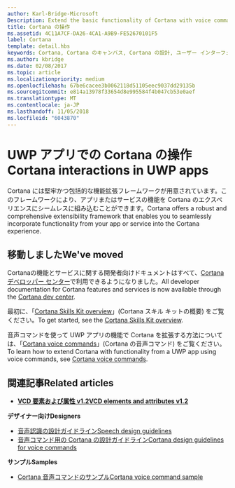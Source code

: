 ```yaml
---
author: Karl-Bridge-Microsoft
Description: Extend the basic functionality of Cortana with voice commands that activate a UWP app and execute a single action.
title: Cortana の操作
ms.assetid: 4C11A7CF-DA26-4CA1-A9B9-FE52670101F5
label: Cortana
template: detail.hbs
keywords: Cortana, Cortana のキャンバス, Cortana の設計, ユーザー インターフェイス, 音声コマンド, VCD
ms.author: kbridge
ms.date: 02/08/2017
ms.topic: article
ms.localizationpriority: medium
ms.openlocfilehash: 67be6cacee3b0062118d51105eec9037dd29135b
ms.sourcegitcommit: e814a13978f33654d8e995584f4b047cb53e0aef
ms.translationtype: MT
ms.contentlocale: ja-JP
ms.lasthandoff: 11/05/2018
ms.locfileid: "6043870"
---
```

# <a name="cortana-interactions-in-uwp-apps"></a><span data-ttu-id="338d0-103">UWP アプリでの Cortana の操作</span><span class="sxs-lookup"><span data-stu-id="338d0-103">Cortana interactions in UWP apps</span></span>

<span data-ttu-id="338d0-104">Cortana には堅牢かつ包括的な機能拡張フレームワークが用意されています。このフレームワークにより、アプリまたはサービスの機能を Cortana のエクスペリエンスにシームレスに組み込むことができます。</span><span class="sxs-lookup"><span data-stu-id="338d0-104">Cortana offers a robust and comprehensive extensibility framework that enables you to seamlessly incorporate functionality from your app or service into the Cortana experience.</span></span>

## <a name="weve-moved"></a><span data-ttu-id="338d0-105">移動しました</span><span class="sxs-lookup"><span data-stu-id="338d0-105">We've moved</span></span>

<span data-ttu-id="338d0-106">Cortanaの機能とサービスに関する開発者向けドキュメントはすべて、[Cortana デベロッパー センター](https://developer.microsoft.com/cortana)で利用できるようになりました。</span><span class="sxs-lookup"><span data-stu-id="338d0-106">All developer documentation for Cortana features and services is now available through the [Cortana dev center](https://developer.microsoft.com/cortana).</span></span>

<span data-ttu-id="338d0-107">最初に、「[Cortana Skills Kit overview](https://docs.microsoft.com/cortana/skills/overview)」(Cortana スキル キットの概要) をご覧ください。</span><span class="sxs-lookup"><span data-stu-id="338d0-107">To get started, see the [Cortana Skills Kit overview](https://docs.microsoft.com/cortana/skills/overview).</span></span>

<span data-ttu-id="338d0-108">音声コマンドを使って UWP アプリの機能で Cortana を拡張する方法については、「[Cortana voice commands](https://docs.microsoft.com/cortana/voice-commands/vcd)」(Cortana の音声コマンド) をご覧ください。</span><span class="sxs-lookup"><span data-stu-id="338d0-108">To learn how to extend Cortana with functionality from a UWP app using voice commands, see [Cortana voice commands](https://docs.microsoft.com/cortana/voice-commands/vcd).</span></span> 

## <a name="related-articles"></a><span data-ttu-id="338d0-109">関連記事</span><span class="sxs-lookup"><span data-stu-id="338d0-109">Related articles</span></span>

* [**<span data-ttu-id="338d0-110">VCD 要素および属性 v1.2</span><span class="sxs-lookup"><span data-stu-id="338d0-110">VCD elements and attributes v1.2</span></span>**](https://docs.microsoft.com/uwp/schemas/voicecommands/voice-command-elements-and-attributes-1-2)

**<span data-ttu-id="338d0-111">デザイナー向け</span><span class="sxs-lookup"><span data-stu-id="338d0-111">Designers</span></span>**
* [<span data-ttu-id="338d0-112">音声認識の設計ガイドライン</span><span class="sxs-lookup"><span data-stu-id="338d0-112">Speech design guidelines</span></span>](speech-interactions.md)
* [<span data-ttu-id="338d0-113">音声コマンド用の Cortana の設計ガイドライン</span><span class="sxs-lookup"><span data-stu-id="338d0-113">Cortana design guidelines for voice commands</span></span>](https://docs.microsoft.com/cortana/voice-commands/voicecommand-design-guidelines)

**<span data-ttu-id="338d0-114">サンプル</span><span class="sxs-lookup"><span data-stu-id="338d0-114">Samples</span></span>**
* [<span data-ttu-id="338d0-115">Cortana 音声コマンドのサンプル</span><span class="sxs-lookup"><span data-stu-id="338d0-115">Cortana voice command sample</span></span>](http://go.microsoft.com/fwlink/p/?LinkID=619899)
 

 




